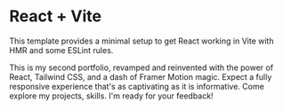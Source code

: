 # React + Vite

This template provides a minimal setup to get React working in Vite with HMR and some ESLint rules.

This is my second portfolio, revamped and reinvented with the power of React, Tailwind CSS, and a dash of Framer Motion magic. Expect a fully responsive experience that's as captivating as it is informative. Come explore my projects, skills. I'm ready for your feedback!
